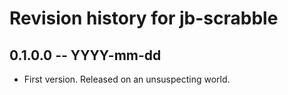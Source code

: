 # Revision history for jb-scrabble

## 0.1.0.0 -- YYYY-mm-dd

* First version. Released on an unsuspecting world.
